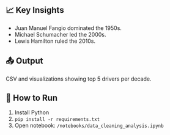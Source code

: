 ## 📈 Key Insights
- Juan Manuel Fangio dominated the 1950s.
- Michael Schumacher led the 2000s.
- Lewis Hamilton ruled the 2010s.

## 📤 Output
CSV and visualizations showing top 5 drivers per decade.

## 🚀 How to Run
1. Install Python
2. `pip install -r requirements.txt`
3. Open notebook: `/notebooks/data_cleaning_analysis.ipynb`

